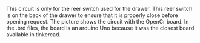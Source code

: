 This circuit is only for the reer switch used for the drawer. This reer switch is on the back of the drawer to ensure that it is properly close before opening request.
The picture shows the circuit with the OpenCr board. In the .brd files, the board is an arduino Uno because it was the closest board available in tinkercad.
